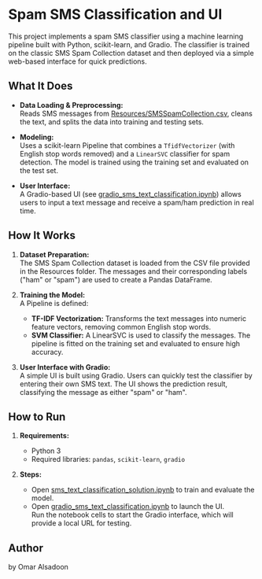 # Spam SMS Classification and UI

This project implements a spam SMS classifier using a machine learning pipeline built with Python, scikit-learn, and Gradio. The classifier is trained on the classic SMS Spam Collection dataset and then deployed via a simple web-based interface for quick predictions.

## What It Does

- **Data Loading & Preprocessing:**  
  Reads SMS messages from [Resources/SMSSpamCollection.csv](Resources/SMSSpamCollection.csv), cleans the text, and splits the data into training and testing sets.

- **Modeling:**  
  Uses a scikit-learn Pipeline that combines a `TfidfVectorizer` (with English stop words removed) and a `LinearSVC` classifier for spam detection. The model is trained using the training set and evaluated on the test set.

- **User Interface:**  
  A Gradio-based UI (see [gradio_sms_text_classification.ipynb](gradio_sms_text_classification.ipynb)) allows users to input a text message and receive a spam/ham prediction in real time.

## How It Works

1. **Dataset Preparation:**  
   The SMS Spam Collection dataset is loaded from the CSV file provided in the Resources folder. The messages and their corresponding labels ("ham" or "spam") are used to create a Pandas DataFrame.

2. **Training the Model:**  
   A Pipeline is defined:
   - **TF-IDF Vectorization:** Transforms the text messages into numeric feature vectors, removing common English stop words.
   - **SVM Classifier:** A LinearSVC is used to classify the messages.
   The pipeline is fitted on the training set and evaluated to ensure high accuracy.

3. **User Interface with Gradio:**  
   A simple UI is built using Gradio. Users can quickly test the classifier by entering their own SMS text. The UI shows the prediction result, classifying the message as either "spam" or "ham".

## How to Run

1. **Requirements:**  
   - Python 3  
   - Required libraries: `pandas`, `scikit-learn`, `gradio`

2. **Steps:**  
   - Open [sms_text_classification_solution.ipynb](sms_text_classification_solution.ipynb) to train and evaluate the model.
   - Open [gradio_sms_text_classification.ipynb](gradio_sms_text_classification.ipynb) to launch the UI.  
     Run the notebook cells to start the Gradio interface, which will provide a local URL for testing.

## Author

by Omar Alsadoon
